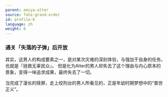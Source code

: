 ```yaml
---
parent: emiya-alter
source: fate-grand-order
id: profile-6
language: zh
weight: 6
---
```


### 通关「失落的子弹」后开放

其实，这男人的构成要素之一，是对某次灾难的深刻体验，与强加于自身的任务。
也就是『拯救无辜民众』。
但是化为Alter的男人却失去了这个理由与内心原本的景象，变得一味追求成果，最终失去了一切。

当完成了漫长的赎罪，走上绞刑台的男人所看见的，正是年幼时期梦想中的“普世正义”。

